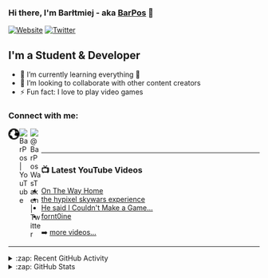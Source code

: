 ### Hi there, I'm Barłtmiej - aka [BarPos][website] 👋

[![Website](https://img.shields.io/website?label=www.barpos.net&style=for-the-badge&url=http://www.barpos.net)](https://barpos.dev)
[![Twitter](https://img.shields.io/twitter/follow/BarPosWasTaken?color=1DA1F2&logo=twitter&style=for-the-badge)](https://twitter.com/BarPosWasTaken)

## I'm a Student & Developer

- 🌱 I’m currently learning everything 🤣
- 👯 I’m looking to collaborate with other content creators
- ⚡ Fun fact: I love to play video games

### Connect with me:

[<img  align="left" alt="barpos.dev" width="22px" src="https://raw.githubusercontent.com/iconic/open-iconic/master/svg/globe.svg" />][website]
[<img align="left" alt="BarPos | YouTube" width="22px" src="https://cdn.jsdelivr.net/npm/simple-icons@v3/icons/youtube.svg" />][youtube]
[<img align="left" alt="@BarPosWasTaken | Twitter" width="22px" src="https://cdn.jsdelivr.net/npm/simple-icons@v3/icons/twitter.svg" />][twitter]

<br />
<br />

---

### 📺 Latest YouTube Videos

<!-- YOUTUBE:START -->
- [On The Way Home](https://www.youtube.com/watch?v=CoV5JUavHvg)
- [the hypixel skywars experience](https://www.youtube.com/watch?v=nfIxqD35siE)
- [He said I Couldn't Make a Game...](https://www.youtube.com/watch?v=lMZjh4jURnQ)
- [fornt0ine](https://www.youtube.com/watch?v=FsNcr4HVeRA)
<!-- YOUTUBE:END -->

➡️ [more videos...][videos]

---

<details>
  <summary>:zap: Recent GitHub Activity</summary>

<!--START_SECTION:activity-->
<!--END_SECTION:activity-->

</details>

<details>
  <summary>:zap: GitHub Stats</summary>

  <img align="left" alt="BarPosWasTaken's GitHub Stats" src="https://github-readme-stats.codestackr.vercel.app/api?username=BarPosWasTaken&show_icons=true&hide_border=true" />

</details>

[website]: https://barpos.dev
[twitter]: https://twitter.com/BarPosWasTaken
[youtube]: https://www.youtube.com/channel/UC9_JYG06kewgh5x8qQFntMg
[videos]: https://www.youtube.com/channel/UC9_JYG06kewgh5x8qQFntMg/videos
